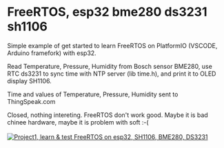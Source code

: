 # FreeRTOS, esp32 bme280 ds3231 sh1106
Simple example of get started to learn FreeRTOS on PlatformIO (VSCODE, Arduino framefork) with esp32.

Read Temperature, Pressure, Humidity from Bosch sensor BME280,
use RTC ds3231 to sync time with NTP server (lib time.h),
and print it to OLED display SH1106.

Time and values of Temperature, Pressure, Humidity sent to ThingSpeak.com <br>

Closed, nothing intereting. FreeRTOS don't work good. Maybe it is bad chinee hardware, maybe it is problem with soft :-( <BR> <BR>
[![Project1, learn & test FreeRTOS on esp32, SH1106, BME280, DS3231](https://img.youtube.com/vi/hlpVMd4tN6c/0.jpg)](https://www.youtube.com/watch?v=hlpVMd4tN6c) <BR>
